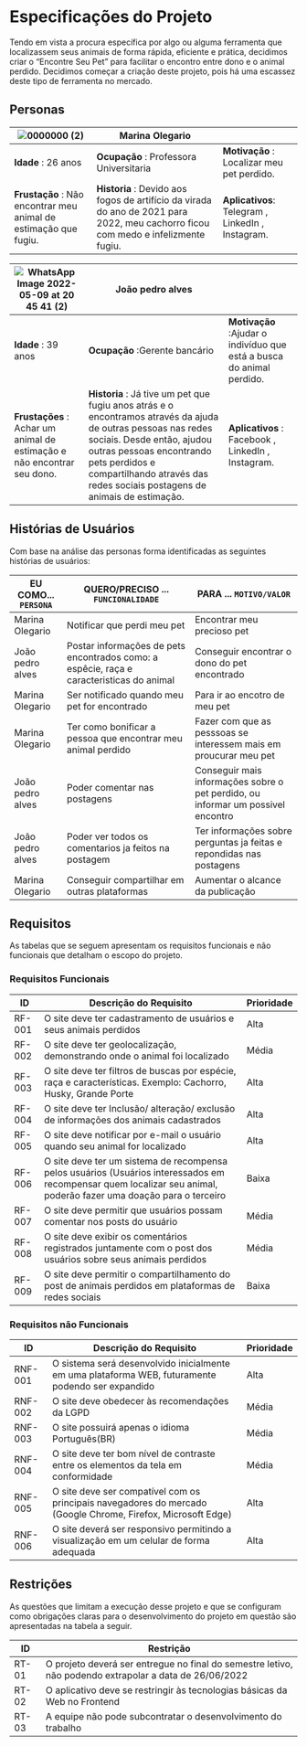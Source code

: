 # Especificações do Projeto

Tendo em vista a procura específica por algo ou alguma ferramenta que localizassem seus animais de forma rápida, eficiente e prática, decidimos criar o “Encontre Seu Pet” para facilitar o encontro entre dono e o animal perdido. 
Decidimos começar a criação deste projeto, pois há uma escassez deste tipo de ferramenta no mercado. 

## Personas

| ![0000000 (2)](https://user-images.githubusercontent.com/103226164/167516350-8e2c5c17-3715-47ca-b3fd-043a6bb6b458.jpeg)|Marina Olegario  | |
|---------------------|----------------|-----------------------|
|<b>Idade</b> : 26 anos      |<b>Ocupação</b> : Professora Universitaria |<b>Motivação</b> : Localizar meu pet perdido.   |
|<b>Frustação</b> : Não encontrar meu animal de estimação que fugiu.|<b>Historia</b> : Devido aos fogos de artifício da virada do ano de 2021 para 2022, meu cachorro ficou com medo e infelizmente fugiu. |<b>Aplicativos</b>: Telegram , LinkedIn ,	Instagram.|
 
 
| ![WhatsApp Image 2022-05-09 at 20 45 41 (2)](https://user-images.githubusercontent.com/79429140/167517089-3ac72bd9-7ada-45e6-a329-b95ae90aa4d4.jpeg)| João pedro alves | |
|---------------------|----------------|-----------------------|
|<b>Idade</b> : 39 anos      |<b>Ocupação</b> :Gerente bancário    |<b>Motivação</b> :Ajudar o indivíduo que está a busca do animal perdido. |
|<b>Frustações</b> : Achar um animal de estimação e não encontrar seu dono.|<b>Historia</b> : Já tive um pet que fugiu anos atrás e o encontramos através da ajuda de outras pessoas nas redes sociais. Desde então, ajudou outras pessoas encontrando pets perdidos e compartilhando através das redes sociais postagens de animais de estimação. |<b>Aplicativos</b> : 	Facebook ,	LinkedIn , Instagram.  |


## Histórias de Usuários

Com base na análise das personas forma identificadas as seguintes histórias de usuários:

|EU COMO... `PERSONA`  | QUERO/PRECISO ... `FUNCIONALIDADE`     |PARA ... `MOTIVO/VALOR`                       |
|----------------------|----------------------------------------|----------------------------------------------|
|Marina Olegario    | Notificar que perdi meu pet            | Encontrar meu precioso pet                   |
|João pedro alves   | Postar informações de pets encontrados como: a espêcie, raça e caracteristicas do animal | Conseguir encontrar o dono do pet encontrado |
|Marina Olegario    | Ser notificado quando meu pet for encontrado  | Para ir ao encotro de meu pet                                             |
|Marina Olegario    | Ter como bonificar a pessoa que encontrar meu animal perdido  | Fazer com que as pesssoas se interessem mais em proucurar meu pet |
|João pedro alves   | Poder comentar nas postagens           | Conseguir mais informações sobre o pet perdido, ou informar um possivel encontro |   
|João pedro alves   | Poder ver todos os comentarios ja feitos na postagem | Ter informações sobre perguntas ja feitas e repondidas nas postagens |
|Marina Olegario    | Conseguir compartilhar em outras plataformas | Aumentar o alcance da publicação |
## Requisitos

As tabelas que se seguem apresentam os requisitos funcionais e não funcionais que detalham o escopo do projeto.

### Requisitos Funcionais

|ID      | Descrição do Requisito  | Prioridade |
|--------|-----------------------------------------|----|
|RF-001 | O site deve ter cadastramento de usuários e seus animais perdidos | Alta | 
|RF-002 | O site deve ter geolocalização, demonstrando onde o animal foi localizado   | Média |
|RF-003 | O site deve ter filtros de buscas por espécie, raça e características. Exemplo: Cachorro, Husky, Grande Porte |Alta|
|RF-004 | O site deve ter Inclusão/ alteração/ exclusão de informações dos animais cadastrados   |Alta |
|RF-005 | O site deve notificar por e-mail o usuário quando seu animal for localizado  | Alta |
|RF-006 | O site deve ter um sistema de recompensa pelos usuários (Usuários interessados em recompensar quem localizar seu animal, poderão fazer uma doação para o terceiro |Baixa  |
|RF-007 | O site deve permitir que usuários possam comentar nos posts do usuário | Média |
|RF-008 |O site deve exibir os comentários registrados juntamente com o post dos usuários sobre seus animais perdidos| Média |
|RF-009 |O site deve permitir o compartilhamento do post de animais perdidos em plataformas de redes sociais |Baixa |

### Requisitos não Funcionais

|ID     | Descrição do Requisito  |Prioridade |
|-------|-------------------------|----|
|RNF-001|O sistema será desenvolvido inicialmente em uma plataforma WEB, futuramente podendo ser expandido | Alta | 
|RNF-002|O site deve obedecer às recomendações da LGPD | Média | 
|RNF-003|O site possuirá apenas o idioma Português(BR) | Média |
|RNF-004|O site deve ter bom nível de contraste entre os elementos da tela em conformidade| Média |
|RNF-005|O site deve ser compatível com os principais navegadores do mercado (Google Chrome, Firefox, Microsoft Edge)| Alta |
|RNF-006|O site deverá ser responsivo permitindo a visualização em um celular de forma adequada | Alta |

## Restrições

As questões que limitam a execução desse projeto e que se configuram como obrigações claras para o desenvolvimento do projeto em questão são apresentadas na tabela a seguir. 


|ID| Restrição                                             |
|--|-------------------------------------------------------|
|RT-01|O projeto deverá ser entregue no final do semestre letivo, não podendo extrapolar a data de 26/06/2022 |
|RT-02|O aplicativo deve se restringir às tecnologias básicas da Web no Frontend | 
|RT-03|A equipe não pode subcontratar o desenvolvimento do trabalho | 

